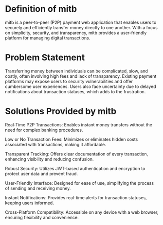 # Definition of mitb
mitb is a peer-to-peer (P2P) payment web application that enables users to securely and efficiently transfer money directly to one another. With a focus on simplicity, security, and transparency, mitb provides a user-friendly platform for managing digital transactions.

# Problem Statement
Transferring money between individuals can be complicated, slow, and costly, often involving high fees and lack of transparency. Existing payment platforms may expose users to security vulnerabilities and offer cumbersome user experiences. Users also face uncertainty due to delayed notifications about transaction statuses, which adds to the frustration.

# Solutions Provided by mitb
Real-Time P2P Transactions: Enables instant money transfers without the need for complex banking procedures.

Low or No Transaction Fees: Minimizes or eliminates hidden costs associated with transactions, making it affordable.

Transparent Tracking: Offers clear documentation of every transaction, enhancing visibility and reducing confusion.

Robust Security: Utilizes JWT-based authentication and encryption to protect user data and prevent fraud.

User-Friendly Interface: Designed for ease of use, simplifying the process of sending and receiving money.

Instant Notifications: Provides real-time alerts for transaction statuses, keeping users informed.

Cross-Platform Compatibility: Accessible on any device with a web browser, ensuring flexibility and convenience.